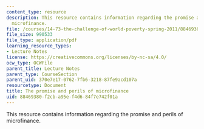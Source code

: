 ```yaml
---
content_type: resource
description: This resource contains information regarding the promise and perils of
  microfinance.
file: /courses/14-73-the-challenge-of-world-poverty-spring-2011/88469380f2cba95ef4d684f7e742f01a_MIT14_73S11_Lec19_slides.pdf
file_size: 990533
file_type: application/pdf
learning_resource_types:
- Lecture Notes
license: https://creativecommons.org/licenses/by-nc-sa/4.0/
ocw_type: OCWFile
parent_title: Lecture Notes
parent_type: CourseSection
parent_uid: 370e7e17-0762-7fb6-3218-87fe9acd107a
resourcetype: Document
title: The promise and perils of microfinance
uid: 88469380-f2cb-a95e-f4d6-84f7e742f01a
---
```

This resource contains information regarding the promise and perils of microfinance.